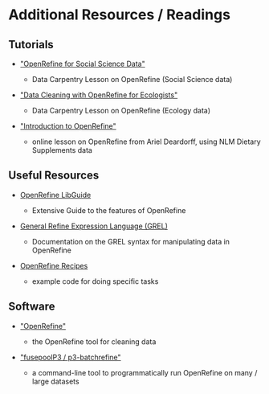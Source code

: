 # Additional Resources / Readings

## Tutorials

* ["OpenRefine for Social Science Data"](https://datacarpentry.org/openrefine-socialsci/)
  - Data Carpentry Lesson on OpenRefine (Social Science data)

* ["Data Cleaning with OpenRefine for Ecologists"](https://datacarpentry.org/OpenRefine-ecology-lesson/)
  - Data Carpentry Lesson on OpenRefine (Ecology data)

* ["Introduction to OpenRefine"](https://arieldeardorff.github.io/OpenRefineWorkshop/index.html)
  - online lesson on OpenRefine from Ariel Deardorff, using NLM Dietary Supplements data

## Useful Resources

* [OpenRefine LibGuide](https://guides.library.illinois.edu/openrefine)
  - Extensive Guide to the features of OpenRefine

* [General Refine Expression Language (GREL)](https://github.com/OpenRefine/OpenRefine/wiki/General-Refine-Expression-Language)
  - Documentation on the GREL syntax for manipulating data in OpenRefine
  
* [OpenRefine Recipes](https://github.com/OpenRefine/OpenRefine/wiki/Recipes)
  - example code for doing specific tasks
  
## Software

* ["OpenRefine"](https://openrefine.org/)
  - the OpenRefine tool for cleaning data
  
* ["fusepoolP3
/
p3-batchrefine"](https://github.com/fusepoolP3/p3-batchrefine)
  - a command-line tool to programmatically run OpenRefine on many / large datasets